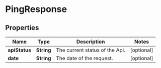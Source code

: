 # PingResponse

## Properties
Name | Type | Description | Notes
------------ | ------------- | ------------- | -------------
**apiStatus** | **String** | The current status of the Api. |  [optional]
**date** | **String** | The date of the request. |  [optional]

